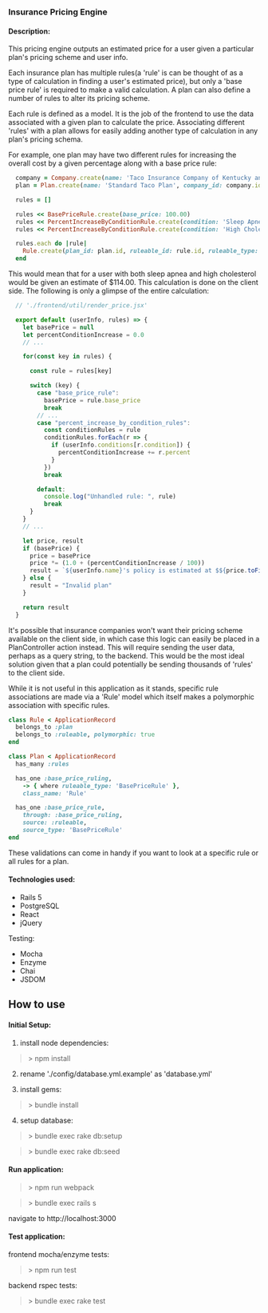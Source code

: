 ### Insurance Pricing Engine

#### Description:
This pricing engine outputs an estimated price for a user given a particular plan's pricing scheme and user info.

Each insurance plan has multiple rules(a 'rule' is can be thought of as a type of calculation in finding a user's estimated price), but only a 'base price rule' is required to make a valid calculation. A plan can also define a number of rules to alter its pricing scheme.

Each rule is defined as a model. It is the job of the frontend to use the data associated with a given plan to calculate the price. Associating different 'rules' with a plan allows for easily adding another type of calculation in any plan's pricing schema.

For example, one plan may have two different rules for
increasing the overall cost by a given percentage along with a base price rule:
```ruby
  company = Company.create(name: 'Taco Insurance Company of Kentucky and Lower Europe')
  plan = Plan.create(name: 'Standard Taco Plan', company_id: company.id)

  rules = []

  rules << BasePriceRule.create(base_price: 100.00)
  rules << PercentIncreaseByConditionRule.create(condition: 'Sleep Apnea', percent: 6.00)
  rules << PercentIncreaseByConditionRule.create(condition: 'High Cholesterol', percent: 8.00)

  rules.each do |rule|
    Rule.create(plan_id: plan.id, ruleable_id: rule.id, ruleable_type: rule.class.name)
  end
```

This would mean that for a user with both sleep apnea and high cholesterol would be given an estimate of $114.00. This calculation is done on the client side. The following is only a glimpse of the entire calculation:

```javascript
  // './frontend/util/render_price.jsx'

  export default (userInfo, rules) => {
    let basePrice = null
    let percentConditionIncrease = 0.0
    // ...

    for(const key in rules) {

      const rule = rules[key]

      switch (key) {
        case "base_price_rule":
          basePrice = rule.base_price
          break
        // ...
        case "percent_increase_by_condition_rules":
          const conditionRules = rule
          conditionRules.forEach(r => {
            if (userInfo.conditions[r.condition]) {
              percentConditionIncrease += r.percent
            }
          })
          break

        default:
          console.log("Unhandled rule: ", rule)
          break
      }
    }
    // ...

    let price, result
    if (basePrice) {
      price = basePrice
      price *= (1.0 + (percentConditionIncrease / 100))
      result = `${userInfo.name}'s policy is estimated at $${price.toFixed(2)}`
    } else {
      result = "Invalid plan"
    }

    return result
  }
  ```

It's possible that insurance companies won't want their pricing scheme available on the client side, in which case this logic can easily be placed in a PlanController action instead. This will require sending the user data, perhaps as a query string, to the backend. This would be the most ideal solution given that a plan could potentially be sending thousands of 'rules' to the client side.

While it is not useful in this application as it stands, specific rule associations are made via a 'Rule' model which itself makes a polymorphic association with specific rules.

```ruby
class Rule < ApplicationRecord
  belongs_to :plan
  belongs_to :ruleable, polymorphic: true
end

class Plan < ApplicationRecord
  has_many :rules

  has_one :base_price_ruling,
    -> { where ruleable_type: 'BasePriceRule' },
    class_name: 'Rule'

  has_one :base_price_rule,
    through: :base_price_ruling,
    source: :ruleable,
    source_type: 'BasePriceRule'
end
```

These validations can come in handy if you want to look at a specific rule or all rules for a plan.

#### Technologies used:
- Rails 5
- PostgreSQL
- React
- jQuery

Testing:
- Mocha
- Enzyme
- Chai
- JSDOM

## How to use
#### Initial Setup:

  1) install node dependencies:
  >\> npm install

  2) rename './config/database.yml.example' as 'database.yml'

  3) install gems:
  >\> bundle install

  4) setup database:
  >\> bundle exec rake db:setup

  >\> bundle exec rake db:seed



#### Run application:
  >\> npm run webpack

  >\> bundle exec rails s

  navigate to http://localhost:3000



#### Test application:
  frontend mocha/enzyme tests:
  >\> npm run test

  backend rspec tests:
  >\> bundle exec rake test
